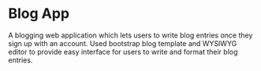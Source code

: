 # Blog App
A blogging web application which lets users to write blog entries once they sign up with an account. 
Used bootstrap blog template and WYSIWYG editor to provide easy interface for users to write and format their blog entries.
